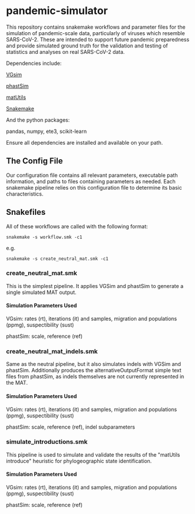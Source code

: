 # pandemic-simulator

This repository contains snakemake workflows and parameter files for the simulation of pandemic-scale data, particularly of viruses which resemble SARS-CoV-2. These are intended to support future pandemic preparedness and provide simulated ground truth for the validation and testing of statistics and analyses on real SARS-CoV-2 data.

Dependencies include:

[VGsim](https://github.com/Genomics-HSE/VGsim)

[phastSim](https://github.com/NicolaDM/phastSim)

[matUtils](https://github.com/yatisht/usher)

[Snakemake](https://snakemake.readthedocs.io/en/stable/)

And the python packages:

pandas, numpy, ete3, scikit-learn

Ensure all dependencies are installed and available on your path.

## The Config File
Our configuration file contains all relevant parameters, executable path information, and paths to files containing parameters as needed. Each snakemake pipeline relies on this configuration file to determine its basic characteristics.

## Snakefiles

All of these workflows are called with the following format:

```
snakemake -s workflow.smk -c1
```

e.g.

```
snakemake -s create_neutral_mat.smk -c1
```

### create_neutral_mat.smk

This is the simplest pipeline. It applies VGSim and phastSim to generate a single simulated MAT output.

#### Simulation Parameters Used

VGsim: rates (rt), iterations (it) and samples, migration and populations (ppmg), suspectibility (sust)

phastSim: scale, reference (ref)

### create_neutral_mat_indels.smk

Same as the neutral pipeline, but it also simulates indels with VGSim and phastSim. Additionally produces the alternativeOutputFormat simple text files from phastSim, as indels themselves are not currently represented in the MAT.

#### Simulation Parameters Used

VGsim: rates (rt), iterations (it) and samples, migration and populations (ppmg), suspectibility (sust)

phastSim: scale, reference (ref), indel subparameters

### simulate_introductions.smk

This pipeline is used to simulate and validate the results of the "matUtils introduce" heuristic for phylogeographic state identification. 

#### Simulation Parameters Used

VGsim: rates (rt), iterations (it) and samples, migration and populations (ppmg), suspectibility (sust)

phastSim: scale, reference (ref)

